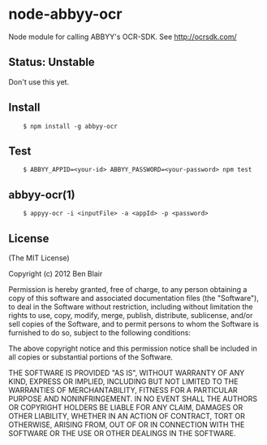 node-abbyy-ocr
==============

Node module for calling ABBYY's OCR-SDK. See http://ocrsdk.com/

## Status: Unstable

Don't use this yet.

## Install

        $ npm install -g abbyy-ocr

## Test

        $ ABBYY_APPID=<your-id> ABBYY_PASSWORD=<your-password> npm test

## abbyy-ocr(1)

        $ appyy-ocr -i <inputFile> -a <appId> -p <password>

## License

(The MIT License)

Copyright (c) 2012 Ben Blair

Permission is hereby granted, free of charge, to any person obtaining a copy of this software and associated documentation files (the "Software"), to deal in the Software without restriction, including without limitation the rights to use, copy, modify, merge, publish, distribute, sublicense, and/or sell copies of the Software, and to permit persons to whom the Software is furnished to do so, subject to the following conditions:

The above copyright notice and this permission notice shall be included in all copies or substantial portions of the Software.

THE SOFTWARE IS PROVIDED "AS IS", WITHOUT WARRANTY OF ANY KIND, EXPRESS OR IMPLIED, INCLUDING BUT NOT LIMITED TO THE WARRANTIES OF MERCHANTABILITY, FITNESS FOR A PARTICULAR PURPOSE AND NONINFRINGEMENT. IN NO EVENT SHALL THE AUTHORS OR COPYRIGHT HOLDERS BE LIABLE FOR ANY CLAIM, DAMAGES OR OTHER LIABILITY, WHETHER IN AN ACTION OF CONTRACT, TORT OR OTHERWISE, ARISING FROM, OUT OF OR IN CONNECTION WITH THE SOFTWARE OR THE USE OR OTHER DEALINGS IN THE SOFTWARE.